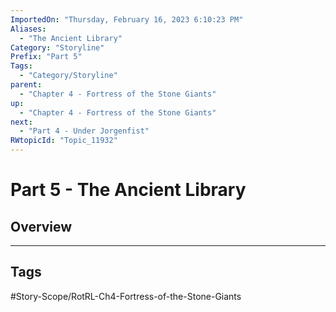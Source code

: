 ```yaml
---
ImportedOn: "Thursday, February 16, 2023 6:10:23 PM"
Aliases:
  - "The Ancient Library"
Category: "Storyline"
Prefix: "Part 5"
Tags:
  - "Category/Storyline"
parent:
  - "Chapter 4 - Fortress of the Stone Giants"
up:
  - "Chapter 4 - Fortress of the Stone Giants"
next:
  - "Part 4 - Under Jorgenfist"
RWtopicId: "Topic_11932"
---
```

# Part 5 - The Ancient Library
## Overview

---
## Tags
#Story-Scope/RotRL-Ch4-Fortress-of-the-Stone-Giants

